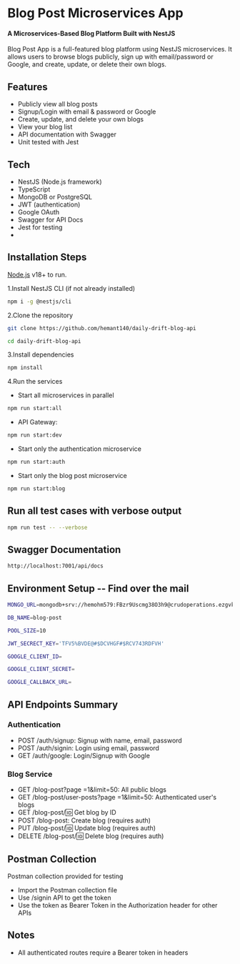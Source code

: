 # Blog Post Microservices App
#### A Microservices-Based Blog Platform Built with NestJS

Blog Post App is a full-featured blog platform using NestJS microservices. It allows users to browse blogs publicly, sign up with email/password or Google, and create, update, or delete their own blogs.

## Features

- Publicly view all blog posts
- Signup/Login with email & password or Google
- Create, update, and delete your own blogs
- View your blog list
- API documentation with Swagger
- Unit tested with Jest

## Tech
- NestJS (Node.js framework)
- TypeScript
- MongoDB or PostgreSQL
- JWT (authentication)
- Google OAuth
- Swagger for API Docs
- Jest for testing
- 
## Installation Steps

[Node.js](https://nodejs.org/) v18+ to run.

1.Install NestJS CLI (if not already installed)

```bash
npm i -g @nestjs/cli
```

2.Clone the repository

```bash
git clone https://github.com/hemant140/daily-drift-blog-api

cd daily-drift-blog-api
```

3.Install dependencies

```bash
npm install
```

4.Run the services

- Start all microservices in parallel
```bash
npm run start:all
```

- API Gateway:
```bash
npm run start:dev
```
- Start only the authentication microservice
```bash
npm run start:auth
```

- Start only the blog post microservice
```bash
npm run start:blog
```

## Run all test cases with verbose output
```bash
npm run test -- --verbose
```

## Swagger Documentation
```bash
http://localhost:7001/api/docs
```

## Environment Setup -- Find over the mail
```bash
MONGO_URL=mongodb+srv://hemohm579:FBzr9Uscmg38O3h9@crudoperations.ezgvkqq.mongodb.net/

DB_NAME=blog-post

POOL_SIZE=10

JWT_SECRECT_KEY='TFV5%BVDE@#$DCVHGF#$RCV743RDFVH'

GOOGLE_CLIENT_ID=

GOOGLE_CLIENT_SECRET=

GOOGLE_CALLBACK_URL=
```

## API Endpoints Summary

### Authentication

- POST /auth/signup: Signup with name, email, password
- POST /auth/signin: Login using email, password
- GET /auth/google: Login/Signup with Google

### Blog Service

- GET /blog-post?page =1&limit=50: All public blogs
- GET /blog-post/user-posts?page =1&limit=50: Authenticated user's blogs
- GET /blog-post/:id: Get blog by ID
- POST /blog-post: Create blog (requires auth)
- PUT /blog-post/:id: Update blog (requires auth)
- DELETE /blog-post/:id: Delete blog (requires auth)

## Postman Collection
Postman collection provided for testing
- Import the Postman collection file
- Use /signin API to get the token
- Use the token as Bearer Token in the Authorization header for other APIs

## Notes
  - All authenticated routes require a Bearer token in headers

